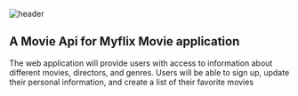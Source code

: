 ![header](https://capsule-render.vercel.app/api?type=wave&color=auto&height=300&section=header&text=%20Movie-Api&fontSize=90)


## A Movie Api for Myflix Movie application

The web application will provide users with access to information about different movies, directors, and genres. Users will be able to sign up, update their personal information, and create a list of their favorite movies

